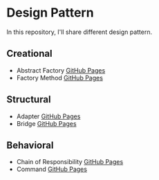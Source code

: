 # Design Pattern

In this repository, I'll share different design pattern.

## Creational
- Abstract Factory [GitHub Pages](https://github.com/FabioDeveloper92/DesignPattern/tree/main/AbstractFactory)
- Factory Method [GitHub Pages](https://github.com/FabioDeveloper92/DesignPattern/tree/main/FactoryMethod)


## Structural
- Adapter [GitHub Pages](https://github.com/FabioDeveloper92/DesignPattern/tree/main/AdapterPattern)
- Bridge [GitHub Pages](https://github.com/FabioDeveloper92/DesignPattern/tree/main/BridgePattern)

## Behavioral
- Chain of Responsibility [GitHub Pages](https://github.com/FabioDeveloper92/DesignPattern/tree/main/ChainOfResponsability)
- Command [GitHub Pages](https://github.com/FabioDeveloper92/DesignPattern/tree/main/CommandPattern)
